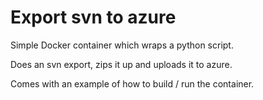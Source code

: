 # Export svn to azure

Simple Docker container which wraps a python script.

Does an svn export, zips it up and uploads it to azure.

Comes with an example of how to build / run the container.
